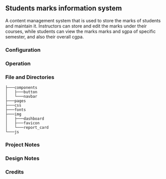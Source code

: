## Students marks information system
A content management system that is used to store the marks of students and maintain it. Instructors can store and edit the marks under their courses, while students can view the marks marks and sgpa of specific semester, and also their overall cgpa.
### Configuration
### Operation
### File and Directories
```
├───components
│   ├───button
│   └───navbar    
├───pages
├───css
├───fonts
├───img
│   ├───dashboard
│   ├───favicon
│   └───report_card
└───js
```
### Project Notes
### Design Notes
### Credits
